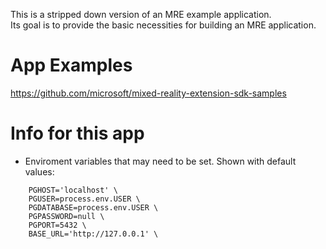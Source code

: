 This is a stripped down version of an MRE example application.  
Its goal is to provide the basic necessities for building an MRE application.

# App Examples
https://github.com/microsoft/mixed-reality-extension-sdk-samples


# Info for this app

- Enviroment variables that may need to be set. Shown with default values:
```
    PGHOST='localhost' \
    PGUSER=process.env.USER \
    PGDATABASE=process.env.USER \
    PGPASSWORD=null \
    PGPORT=5432 \
    BASE_URL='http://127.0.0.1' \
```
